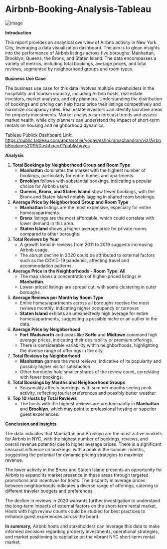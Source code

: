 # Airbnb-Booking-Analysis-Tableau

![image](https://github.com/user-attachments/assets/9f967ebe-2c0e-402b-91ac-eb89cd2c52c7)



**Introduction**

This report provides an analytical overview of Airbnb activity in New York City, leveraging a data visualization dashboard. The aim is to glean insights into the performance of Airbnb listings across five boroughs: Manhattan, Brooklyn, Queens, the Bronx, and Staten Island. The data encompasses a variety of metrics, including total bookings, average prices, and total reviews, segmented by neighborhood groups and room types.

**Business Use Case**

The business use case for this data involves multiple stakeholders in the hospitality and tourism industry, including Airbnb hosts, real estate investors, market analysts, and city planners. Understanding the distribution of bookings and pricing can help hosts price their listings competitively and maximize occupancy rates. Real estate investors can identify lucrative areas for property investments. Market analysts can forecast trends and assess market health, while city planners can understand the impact of short-term rentals on housing and neighborhood dynamics.

Tableau Publick Dashboard Link: https://public.tableau.com/app/profile/yogavarshni.ramachandran/viz/AirbnbBookings2019/Dashboard1?publish=yes


**Analysis**

1. **Total Bookings by Neighborhood Group and Room Type**
    - **Manhattan** dominates the market with the highest number of bookings, particularly for entire homes and apartments.
    - **Brooklyn** follows with substantial bookings, indicating a popular choice for Airbnb users.
    - **Queens, Bronx, and Staten Island** show fewer bookings, with the Bronx and Staten Island notably lagging in shared room bookings.
2. **Average Price by Neighborhood Group and Room Type**
    - **Manhattan** listings are the most expensive, especially for entire homes/apartments.
    - **Bronx** listings are the most affordable, which could correlate with lower demand in this area.
    - **Staten Island** shows a higher average price for private rooms compared to other boroughs.
3. **Total Reviews by Year**
    - A growth trend in reviews from 2011 to 2019 suggests increasing Airbnb usage.
    - The abrupt decline in 2020 could be attributed to external factors such as the COVID-19 pandemic, affecting travel and accommodation patterns.
4. **Average Price in the Neighborhoods - Room Type: All**
    - The map shows a concentration of higher-priced listings in **Manhattan**.
    - Lower-priced listings are spread out, with some clustering in outer boroughs.
5. **Average Reviews per Month by Room Type**
    - Entire homes/apartments across all boroughs receive the most reviews monthly, indicating higher occupancy or turnover.
    - **Staten Island** exhibits an unexpectedly high average for entire homes/apartments, suggesting a possible niche or an outlier in the data.
6. **Average Price by Neighborhood**
    - **Fort Wadsworth** and areas like **SoHo** and **Midtown** command high average prices, indicating their desirability or premium offerings.
    - There is considerable variability within neighborhoods, highlighting the diverse range of offerings in the city.
7. **Total Reviews by Neighborhood**
    - **Manhattan** garners the most reviews, indicative of its popularity and possibly higher visitor satisfaction.
    - Other boroughs hold smaller shares of the review count, correlating with fewer bookings.
8. **Total Bookings by Months and Neighborhood Groups**
    - Seasonality affects bookings, with summer months seeing peak activity, reflecting tourist preferences and possibly better weather.
9. **Top 10 Hosts by Total Reviews**
    - The hosts with the highest reviews are predominantly in **Manhattan** and **Brooklyn**, which may point to professional hosting or superior guest experiences.

**Conclusion and Insights**

The data indicates that Manhattan and Brooklyn are the most active markets for Airbnb in NYC, with the highest number of bookings, reviews, and overall revenue potential due to higher average prices. There is a significant seasonal influence on bookings, with a peak in the summer months, suggesting the potential for dynamic pricing strategies to maximize revenue.

The lower activity in the Bronx and Staten Island presents an opportunity for Airbnb to expand its market presence in these areas through targeted promotions and incentives for hosts. The disparity in average prices between neighborhoods indicates a diverse range of offerings, catering to different traveler budgets and preferences.

The decline in reviews in 2020 warrants further investigation to understand the long-term impacts of external factors on the short-term rental market. Hosts with high review counts could be studied for best practices to enhance guest experiences across the board.

**In summary,** Airbnb hosts and stakeholders can leverage this data to make informed decisions regarding property investments, operational strategies, and market positioning to capitalize on the vibrant NYC short-term rental market.
